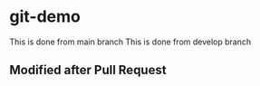 # git-demo

This is done from main branch
This is done from develop branch

## Modified after Pull Request